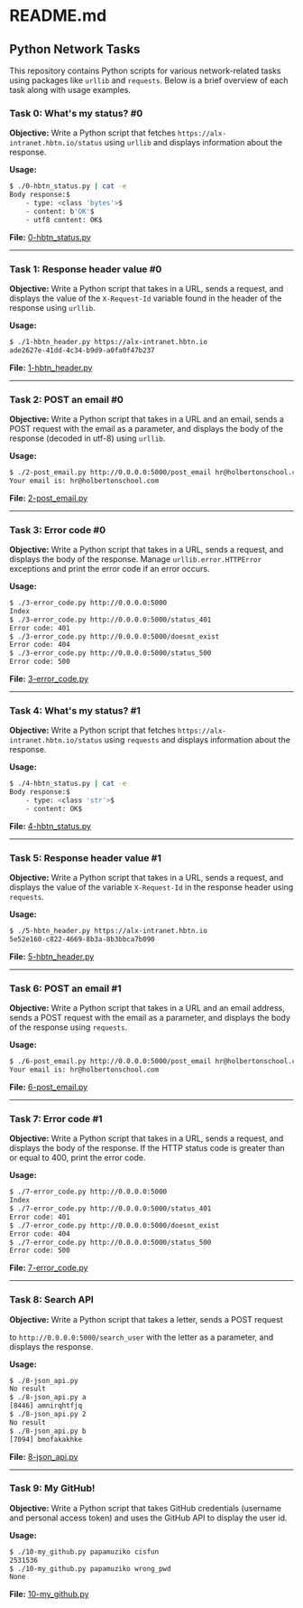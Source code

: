 # README.md

## Python Network Tasks

This repository contains Python scripts for various network-related tasks using packages like `urllib` and `requests`. Below is a brief overview of each task along with usage examples.

### Task 0: What's my status? #0
**Objective:** Write a Python script that fetches `https://alx-intranet.hbtn.io/status` using `urllib` and displays information about the response.

**Usage:**
```bash
$ ./0-hbtn_status.py | cat -e
Body response:$
    - type: <class 'bytes'>$
    - content: b'OK'$
    - utf8 content: OK$
```

**File:** [0-hbtn_status.py](0x11-python-network_1/0-hbtn_status.py)

---

### Task 1: Response header value #0
**Objective:** Write a Python script that takes in a URL, sends a request, and displays the value of the `X-Request-Id` variable found in the header of the response using `urllib`.

**Usage:**
```bash
$ ./1-hbtn_header.py https://alx-intranet.hbtn.io
ade2627e-41dd-4c34-b9d9-a0fa0f47b237
```

**File:** [1-hbtn_header.py](0x11-python-network_1/1-hbtn_header.py)

---

### Task 2: POST an email #0
**Objective:** Write a Python script that takes in a URL and an email, sends a POST request with the email as a parameter, and displays the body of the response (decoded in utf-8) using `urllib`.

**Usage:**
```bash
$ ./2-post_email.py http://0.0.0.0:5000/post_email hr@holbertonschool.com
Your email is: hr@holbertonschool.com
```

**File:** [2-post_email.py](0x11-python-network_1/2-post_email.py)

---

### Task 3: Error code #0
**Objective:** Write a Python script that takes in a URL, sends a request, and displays the body of the response. Manage `urllib.error.HTTPError` exceptions and print the error code if an error occurs.

**Usage:**
```bash
$ ./3-error_code.py http://0.0.0.0:5000
Index
$ ./3-error_code.py http://0.0.0.0:5000/status_401
Error code: 401
$ ./3-error_code.py http://0.0.0.0:5000/doesnt_exist
Error code: 404
$ ./3-error_code.py http://0.0.0.0:5000/status_500
Error code: 500
```

**File:** [3-error_code.py](0x11-python-network_1/3-error_code.py)

---

### Task 4: What's my status? #1
**Objective:** Write a Python script that fetches `https://alx-intranet.hbtn.io/status` using `requests` and displays information about the response.

**Usage:**
```bash
$ ./4-hbtn_status.py | cat -e
Body response:$
    - type: <class 'str'>$
    - content: OK$
```

**File:** [4-hbtn_status.py](0x11-python-network_1/4-hbtn_status.py)

---

### Task 5: Response header value #1
**Objective:** Write a Python script that takes in a URL, sends a request, and displays the value of the variable `X-Request-Id` in the response header using `requests`.

**Usage:**
```bash
$ ./5-hbtn_header.py https://alx-intranet.hbtn.io
5e52e160-c822-4669-8b3a-8b3bbca7b090
```

**File:** [5-hbtn_header.py](0x11-python-network_1/5-hbtn_header.py)

---

### Task 6: POST an email #1
**Objective:** Write a Python script that takes in a URL and an email address, sends a POST request with the email as a parameter, and displays the body of the response using `requests`.

**Usage:**
```bash
$ ./6-post_email.py http://0.0.0.0:5000/post_email hr@holbertonschool.com
Your email is: hr@holbertonschool.com
```

**File:** [6-post_email.py](0x11-python-network_1/6-post_email.py)

---

### Task 7: Error code #1
**Objective:** Write a Python script that takes in a URL, sends a request, and displays the body of the response. If the HTTP status code is greater than or equal to 400, print the error code.

**Usage:**
```bash
$ ./7-error_code.py http://0.0.0.0:5000
Index
$ ./7-error_code.py http://0.0.0.0:5000/status_401
Error code: 401
$ ./7-error_code.py http://0.0.0.0:5000/doesnt_exist
Error code: 404
$ ./7-error_code.py http://0.0.0.0:5000/status_500
Error code: 500
```

**File:** [7-error_code.py](0x11-python-network_1/7-error_code.py)

---

### Task 8: Search API
**Objective:** Write a Python script that takes a letter, sends a POST request

 to `http://0.0.0.0:5000/search_user` with the letter as a parameter, and displays the response.

**Usage:**
```bash
$ ./8-json_api.py
No result
$ ./8-json_api.py a
[8446] amnirqhtfjq
$ ./8-json_api.py 2
No result
$ ./8-json_api.py b
[7094] bmofakakhke
```

**File:** [8-json_api.py](0x11-python-network_1/8-json_api.py)

---

### Task 9: My GitHub!
**Objective:** Write a Python script that takes GitHub credentials (username and personal access token) and uses the GitHub API to display the user id.

**Usage:**
```bash
$ ./10-my_github.py papamuziko cisfun
2531536
$ ./10-my_github.py papamuziko wrong_pwd
None
```

**File:** [10-my_github.py](0x11-python-network_1/10-my_github.py)
